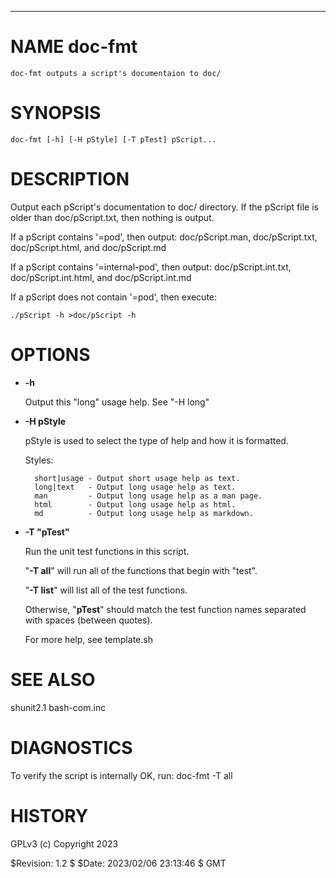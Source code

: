 <div>
    <hr/>
</div>

# NAME doc-fmt

    doc-fmt outputs a script's documentaion to doc/

# SYNOPSIS

    doc-fmt [-h] [-H pStyle] [-T pTest] pScript...

# DESCRIPTION

Output each pScript's documentation to doc/ directory. If the pScript
file is older than doc/pScript.txt, then nothing is output.

If a pScript contains '=pod', then output: doc/pScript.man,
doc/pScript.txt, doc/pScript.html, and doc/pScript.md

If a pScript contains '=internal-pod', then output:
doc/pScript.int.txt, doc/pScript.int.html, and doc/pScript.int.md

If a pScript does not contain '=pod', then execute:

    ./pScript -h >doc/pScript -h

# OPTIONS

- **-h**

    Output this "long" usage help. See "-H long"

- **-H pStyle**

    pStyle is used to select the type of help and how it is formatted.

    Styles:

        short|usage - Output short usage help as text.
        long|text   - Output long usage help as text.
        man         - Output long usage help as a man page.
        html        - Output long usage help as html.
        md          - Output long usage help as markdown.

- **-T "pTest"**

    Run the unit test functions in this script.

    "**-T all**" will run all of the functions that begin with "test".

    "**-T list**" will list all of the test functions.

    Otherwise, "**pTest**" should match the test function names separated
    with spaces (between quotes).

    For more help, see template.sh

# SEE ALSO

shunit2.1
bash-com.inc

# DIAGNOSTICS

To verify the script is internally OK, run: doc-fmt -T all

# HISTORY

GPLv3 (c) Copyright 2023

$Revision: 1.2 $ $Date: 2023/02/06 23:13:46 $ GMT
